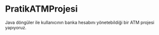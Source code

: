 # PratikATMProjesi
Java döngüler ile kullanıcının banka hesabını yönetebildiği bir ATM projesi yapıyoruz.
